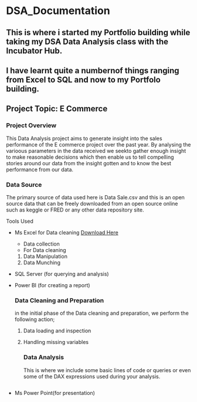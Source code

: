 # DSA_Documentation

## This is where i started my Portfolio building while taking my DSA Data Analysis class with the Incubator Hub.

## I have learnt quite a numbernof things ranging from Excel to SQL and now to my Portfolo building.

## Project Topic: E Commerce

### Project Overview
This Data Analysis project aims to generate insight into the sales performance of the E commerce project over the past year. By analysing the varioous parameters in the data received we seekto gather enough insight to make reasonable decisions which then enable us to tell compelling stories around our data from the insight gotten and to know the best performance from our data.

### Data Source
The primary source of data used here is Data Sale.csv and this is an open source data that can be freely downloaded from an open source online such as keggle or FRED or any other data repository site.

Tools Used
- Ms Excel for Data cleaning [Download Here](https://microsoft.com)
  -  Data collection
  - For Data cleaning
  1. Data Manipulation
  2. Data Munching
- SQL Server (for querying and analysis)
- Power BI (for creating a report)

  ### Data Cleaning and Preparation

  in the initial phase of the Data cleaning and preparation, we perform the following  action;
  1. Data loading and inspection
  2. Handling missing variables

     ### Data Analysis
     This is where we include some basic lines of code or queries or even some of the DAX expressions used during your analysis.

     ```
     
- Ms Power Point(for presentation)
